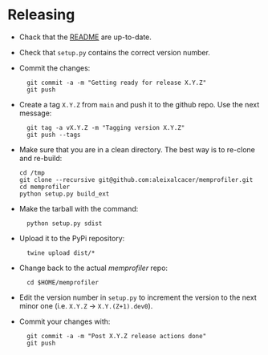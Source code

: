 # Releasing

* Chack that the [README](README.md) are up-to-date.
  
* Check that `setup.py` contains the correct version number.

* Commit the changes:
  
        git commit -a -m "Getting ready for release X.Y.Z"
        git push
  
* Create a tag `X.Y.Z` from `main` and push it to the github repo.
  Use the next message:

        git tag -a vX.Y.Z -m "Tagging version X.Y.Z"
        git push --tags

* Make sure that you are in a clean directory. The best way is to
  re-clone and re-build:
  
      cd /tmp
      git clone --recursive git@github.com:aleixalcacer/memprofiler.git
      cd memprofiler
      python setup.py build_ext

* Make the tarball with the command:

        python setup.py sdist

* Upload it to the PyPi repository:

        twine upload dist/*

* Change back to the actual *memprofiler* repo:

        cd $HOME/memprofiler

* Edit the version number in `setup.py` to increment the version to the next
  minor one (i.e. `X.Y.Z` -> `X.Y.(Z+1).dev0`).

* Commit your changes with:

        git commit -a -m "Post X.Y.Z release actions done"
        git push

